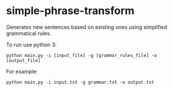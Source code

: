 # simple-phrase-transform
Generates new sentences based on existing ones using simplified grammatical rules.

To run use python 3: 

```
python main.py -i [input_file] -g [grammar_rules_file] -o [output_file]
```

For example:

```
python main.py -i input.txt -g grammar.txt -o output.txt
```
